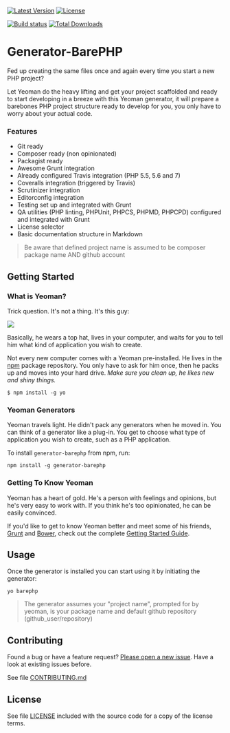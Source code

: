 [![Latest Version](https://img.shields.io/npm/v/generator-barephp.svg?style=flat-square)](https://npmjs.org/package/generator-barephp)
[![License](https://img.shields.io/github/license/juliangut/generator-barephp.svg?style=flat-square)](https://github.com/juliangut/generator-barephp/blob/master/LICENSE)

[![Build status](https://img.shields.io/travis/juliangut/generator-barephp.svg?style=flat-square)](https://travis-ci.org/juliangut/generator-barephp)
[![Total Downloads](https://img.shields.io/npm/dt/generator-barephp.svg?style=flat-square)](https://npmjs.org/package/generator-barephp)

# Generator-BarePHP

Fed up creating the same files once and again every time you start a new PHP project?

Let Yeoman do the heavy lifting and get your project scaffolded and ready to start developing in a breeze with this Yeoman generator, it will prepare a barebones PHP project structure ready to develop for you, you only have to worry about your actual code.

### Features

* Git ready
* Composer ready (non opinionated)
* Packagist ready
* Awesome Grunt integration
* Already configured Travis integration (PHP 5.5, 5.6 and 7)
* Coveralls integration (triggered by Travis)
* Scrutinizer integration
* Editorconfig integration
* Testing set up and integrated with Grunt
* QA utilities (PHP linting, PHPUnit, PHPCS, PHPMD, PHPCPD) configured and integrated with Grunt
* License selector
* Basic documentation structure in Markdown

> Be aware that defined project name is assumed to be composer package name AND github account

## Getting Started

### What is Yeoman?

Trick question. It's not a thing. It's this guy:

![](http://i.imgur.com/JHaAlBJ.png)

Basically, he wears a top hat, lives in your computer, and waits for you to tell him what kind of application you wish to create.

Not every new computer comes with a Yeoman pre-installed. He lives in the [npm](https://npmjs.org) package repository. You only have to ask for him once, then he packs up and moves into your hard drive. *Make sure you clean up, he likes new and shiny things.*

```
$ npm install -g yo
```

### Yeoman Generators

Yeoman travels light. He didn't pack any generators when he moved in. You can think of a generator like a plug-in. You get to choose what type of application you wish to create, such as a PHP application.

To install `generator-barephp` from npm, run:

```
npm install -g generator-barephp
```

### Getting To Know Yeoman

Yeoman has a heart of gold. He's a person with feelings and opinions, but he's very easy to work with. If you think he's too opinionated, he can be easily convinced.

If you'd like to get to know Yeoman better and meet some of his friends, [Grunt](http://gruntjs.com) and [Bower](http://bower.io), check out the complete [Getting Started Guide](https://github.com/yeoman/yeoman/wiki/Getting-Started).

## Usage

Once the generator is installed you can start using it by initiating the generator:

```
yo barephp
```

> The generator assumes your "project name", prompted for by yeoman, is your package name and default github repository (github_user/repository)

## Contributing

Found a bug or have a feature request? [Please open a new issue](https://github.com/juliangut/generator-barephp/issues). Have a look at existing issues before.

See file [CONTRIBUTING.md](CONTRIBUTING.md)

## License

See file [LICENSE](LICENSE) included with the source code for a copy of the license terms.
